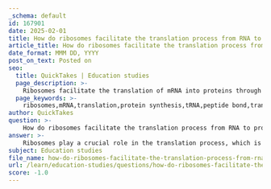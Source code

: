 ```yaml
---
_schema: default
id: 167901
date: 2025-02-01
title: How do ribosomes facilitate the translation process from RNA to protein?
article_title: How do ribosomes facilitate the translation process from RNA to protein?
date_format: MMM DD, YYYY
post_on_text: Posted on
seo:
  title: QuickTakes | Education studies
  page_description: >-
    Ribosomes facilitate the translation of mRNA into proteins through a structured process involving binding of mRNA, tRNA recognition, peptide bond formation, and translocation, culminating in the release of synthesized polypeptides.
  page_keywords: >-
    ribosomes,mRNA,translation,protein synthesis,tRNA,peptide bond,translocation,termination,gene expression,polypeptide chain
author: QuickTakes
question: >-
    How do ribosomes facilitate the translation process from RNA to protein?
answer: >-
    Ribosomes play a crucial role in the translation process, which is the second step of gene expression where messenger RNA (mRNA) is translated into proteins. Here’s how ribosomes facilitate this process:\n\n1. **Structure of Ribosomes**: Ribosomes are composed of ribosomal RNA (rRNA) and proteins, forming two subunits (large and small). In eukaryotic cells, the large subunit is typically 60S and the small subunit is 40S, while in prokaryotic cells, they are 50S and 30S, respectively. The ribosome's structure allows it to bind mRNA and transfer RNA (tRNA) effectively.\n\n2. **Binding of mRNA**: The translation process begins when the mRNA binds to the small subunit of the ribosome. The ribosome scans the mRNA for the start codon (AUG), which signals the beginning of protein synthesis.\n\n3. **tRNA and Amino Acids**: Transfer RNA (tRNA) molecules, each carrying a specific amino acid, recognize and bind to the corresponding codon on the mRNA through their anticodon region. This ensures that the correct amino acid is added to the growing polypeptide chain.\n\n4. **Peptide Bond Formation**: Once the tRNA is in place, the ribosome catalyzes the formation of peptide bonds between the amino acids. The large subunit of the ribosome contains the peptidyl transferase center, which facilitates this reaction, linking the amino acids together to form a polypeptide chain.\n\n5. **Translocation**: After the peptide bond is formed, the ribosome moves along the mRNA in a process called translocation. This shifts the ribosome to the next codon, allowing a new tRNA to enter the ribosome and continue the process of elongation.\n\n6. **Termination**: The translation process continues until a stop codon (UAA, UAG, or UGA) is reached. At this point, release factors bind to the ribosome, prompting the release of the newly synthesized polypeptide and the disassembly of the ribosomal subunits.\n\nIn summary, ribosomes are essential for translating the genetic code carried by mRNA into functional proteins through a series of well-coordinated steps involving tRNA, peptide bond formation, and translocation. This process is fundamental to gene expression and the overall functioning of cells.
subject: Education studies
file_name: how-do-ribosomes-facilitate-the-translation-process-from-rna-to-protein.md
url: /learn/education-studies/questions/how-do-ribosomes-facilitate-the-translation-process-from-rna-to-protein
score: -1.0
---
```


&nbsp;